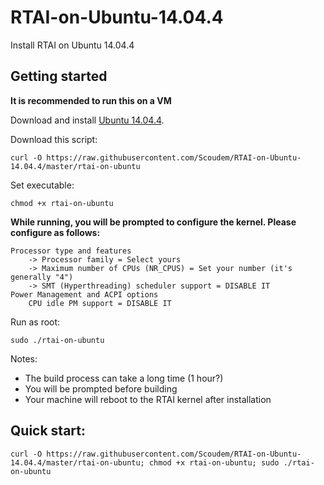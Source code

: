 # RTAI-on-Ubuntu-14.04.4
Install RTAI on Ubuntu 14.04.4

## Getting started

**It is recommended to run this on a VM**

Download and install [Ubuntu 14.04.4](http://releases.ubuntu.com/14.04/).

Download this script:
```
curl -O https://raw.githubusercontent.com/Scoudem/RTAI-on-Ubuntu-14.04.4/master/rtai-on-ubuntu
```

Set executable:
```
chmod +x rtai-on-ubuntu
```

**While running, you will be prompted to configure the kernel. Please configure as follows:**
```
Processor type and features
    -> Processor family = Select yours
    -> Maximum number of CPUs (NR_CPUS) = Set your number (it's generally "4")
    -> SMT (Hyperthreading) scheduler support = DISABLE IT
Power Management and ACPI options
    CPU idle PM support = DISABLE IT
```

Run as root:
```
sudo ./rtai-on-ubuntu
```

Notes:
 * The build process can take a long time (1 hour?)
 * You will be prompted before building
 * Your machine will reboot to the RTAI kernel after installation

## Quick start:
```
curl -O https://raw.githubusercontent.com/Scoudem/RTAI-on-Ubuntu-14.04.4/master/rtai-on-ubuntu; chmod +x rtai-on-ubuntu; sudo ./rtai-on-ubuntu
```
